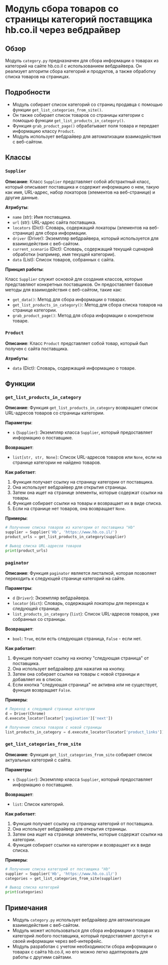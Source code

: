 # Модуль сбора товаров со страницы категорий поставщика hb.co.il через вебдрайвер

## Обзор

Модуль `category.py` предназначен для сбора информации о товарах из категорий на сайте hb.co.il с использованием вебдрайвера. Он реализует алгоритм сбора категорий и продуктов, а также обработку списка товаров на страницах.

## Подробности

- Модуль собирает список категорий со страниц продавца с помощью функции `get_list_categories_from_site()`.
- Он также собирает список товаров со страницы категории с помощью функции `get_list_products_in_category()`.
- Функция `grab_product_page()` обрабатывает поля товара и передает информацию классу `Product`.
- Модуль использует вебдрайвер для автоматизации взаимодействия с веб-сайтом.

## Классы

### `Supplier`

**Описание**: Класс `Supplier` представляет собой абстрактный класс, который описывает поставщика и содержит информацию о нем, такую как имя, URL-адрес, набор локаторов (элементов на веб-странице) и другие данные.

**Атрибуты**:

- `name` (str): Имя поставщика.
- `url` (str): URL-адрес сайта поставщика.
- `locators` (Dict): Словарь, содержащий локаторы (элементов на веб-странице) для сбора информации.
- `driver` (Driver): Экземпляр вебдрайвера, который используется для взаимодействия с веб-сайтом.
- `current_scenario` (Dict): Словарь, содержащий текущий сценарий обработки (например, имя текущей категории).
- `data` (List): Список товаров, собранных с сайта.

**Принцип работы**:

Класс `Supplier` служит основой для создания классов, которые представляют конкретных поставщиков. Он предоставляет базовые методы для взаимодействия с веб-сайтом, такие как:

- `get_data()`: Метод для сбора информации о товарах.
- `get_list_products_in_category()`: Метод для сбора списка товаров на странице категории.
- `grab_product_page()`: Метод для сбора информации о конкретном товаре.

### `Product`

**Описание**: Класс `Product` представляет собой товар, который был получен с сайта поставщика.

**Атрибуты**:

- `data` (Dict): Словарь, содержащий информацию о товаре.


## Функции

### `get_list_products_in_category`

**Описание**: Функция `get_list_products_in_category` возвращает список URL-адресов товаров со страницы категории.

**Параметры**:

- `s` (`Supplier`): Экземпляр класса `Supplier`, который предоставляет информацию о поставщике.

**Возвращает**:

- `list[str, str, None]`: Список URL-адресов товаров или `None`, если на странице категории не найдено товаров.

**Как работает**:

1. Функция получает ссылку на страницу категории от поставщика.
2. Она использует вебдрайвер для открытия страницы.
3. Затем она ищет на странице элементы, которые содержат ссылки на товары.
4. Функция собирает ссылки на товары и возвращает их в виде списка.
5. Если на странице нет товаров, она возвращает `None`.

**Примеры**:

```python
# Получение списка товаров из категории от поставщика "Hb"
supplier = Supplier('Hb', 'https://www.hb.co.il/')
product_urls = get_list_products_in_category(supplier)

# Вывод списка URL-адресов товаров
print(product_urls)
```

### `paginator`

**Описание**: Функция `paginator` является листалкой, которая позволяет переходить к следующей странице категорий на сайте.

**Параметры**:

- `d` (`Driver`): Экземпляр вебдрайвера.
- `locator` (`dict`): Словарь, содержащий локаторы для перехода к следующей странице.
- `list_products_in_category` (`list`): Список URL-адресов товаров, уже собранных со страницы.

**Возвращает**:

- `bool`: `True`, если есть следующая страница, `False` - если нет.

**Как работает**:

1. Функция получает ссылку на кнопку "следующая страница" от поставщика.
2. Она использует вебдрайвер для нажатия на кнопку.
3. Затем она собирает ссылки на товары с новой страницы и добавляет их в список.
4. Если кнопка "следующая страница" не активна или не существует, функция возвращает `False`.

**Примеры**:

```python
# Переход к следующей странице категории
d = Driver(Chrome)
d.execute_locator(locator['pagination']['next'])

# Получение списка товаров с новой страницы
list_products_in_category = d.execute_locator(locator['product_links'])
```

### `get_list_categories_from_site`

**Описание**: Функция `get_list_categories_from_site` собирает список актуальных категорий с сайта.

**Параметры**:

- `s` (`Supplier`): Экземпляр класса `Supplier`, который предоставляет информацию о поставщике.

**Возвращает**:

- `list`: Список категорий.

**Как работает**:

1. Функция получает ссылку на страницу категорий от поставщика.
2. Она использует вебдрайвер для открытия страницы.
3. Затем она ищет на странице элементы, которые содержат ссылки на категории.
4. Функция собирает ссылки на категории и возвращает их в виде списка.

**Примеры**:

```python
# Получение списка категорий от поставщика "Hb"
supplier = Supplier('Hb', 'https://www.hb.co.il/')
categories = get_list_categories_from_site(supplier)

# Вывод списка категорий
print(categories)
```

## Примечания

- Модуль `category.py` использует вебдрайвер для автоматизации взаимодействия с веб-сайтом.
- Модуль может использоваться для сбора информации о товарах из категорий любого поставщика, который предоставляет доступ к своей информации через веб-интерфейс.
- Модуль разработан с учетом необходимости сбора информации о товарах с сайта hb.co.il, но его можно легко адаптировать для работы с другими сайтами.